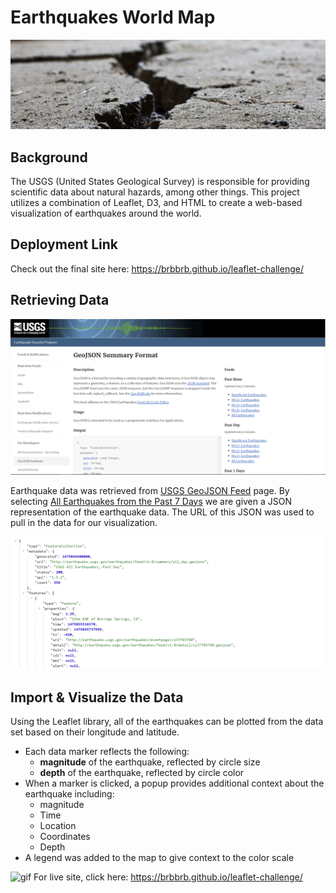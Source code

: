 # Earthquakes World Map

![1-Logo](Images/earthquake_header.jpeg)

## Background

The USGS (United States Geological Survey) is responsible for providing scientific data about natural hazards, among other things. This project utilizes a combination of Leaflet, D3, and HTML to create a web-based visualization of earthquakes around the world.


## Deployment Link
Check out the final site here: https://brbbrb.github.io/leaflet-challenge/


## Retrieving Data

![3-Data](Images/3-Data.png)

Earthquake data was retrieved from [USGS GeoJSON Feed](http://earthquake.usgs.gov/earthquakes/feed/v1.0/geojson.php) page. By selecting [All Earthquakes from the Past 7 Days](https://earthquake.usgs.gov/earthquakes/feed/v1.0/summary/all_week.geojson) we are given a JSON representation of the earthquake data. The URL of this JSON was used to pull in the data for our visualization.

   ![4-JSON](Images/4-JSON.png)

## Import & Visualize the Data

Using the Leaflet library, all of the earthquakes can be plotted from the data set based on their longitude and latitude.
* Each data marker reflects the following:
   * __magnitude__ of the earthquake, reflected by circle size
   * __depth__ of the earthquake, reflected by circle color
* When a marker is clicked, a popup provides additional context about the earthquake including:
   * magnitude
   * Time
   * Location
   * Coordinates
   * Depth
* A legend was added to the map to give context to the color scale

![gif](Images/map_recording1.gif)
For live site, click here: https://brbbrb.github.io/leaflet-challenge/
